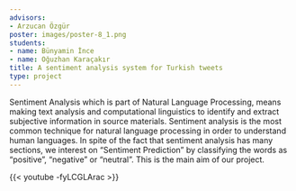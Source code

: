 ```yaml
---
advisors:
- Arzucan Özgür
poster: images/poster-8_1.png
students:
- name: Bünyamin İnce
- name: Oğuzhan Karaçakır
title: A sentiment analysis system for Turkish tweets
type: project
---
```


Sentiment Analysis which is part of Natural Language Processing, means making text analysis and computational linguistics to identify and extract subjective information in source materials. Sentiment analysis is the most common technique for natural language processing in order to understand human languages. In spite of the fact that sentiment analysis has many sections, we interest on “Sentiment Prediction” by classifying the words as “positive”, “negative” or “neutral”. This is the main aim of our project.


{{< youtube -fyLCGLArac >}}